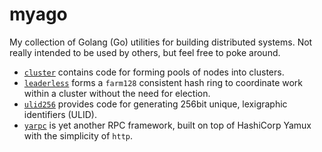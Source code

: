 # myago

My collection of Golang (Go) utilities for building distributed systems. Not really intended to be used by others, but feel free to poke around.

- [`cluster`][] contains code for forming pools of nodes into clusters.
- [`leaderless`][] forms a `farm128` consistent hash ring to coordinate work within a cluster without the need for election.
- [`ulid256`][] provides code for generating 256bit unique, lexigraphic identifiers (ULID).
- [`yarpc`][] is yet another RPC framework, built on top of HashiCorp Yamux with the simplicity of `http`.

[`cluster`]: cluster
[`leaderless`]: leaderless
[`ulid256`]: ulid256
[`yarpc`]: yarpc
